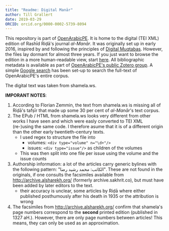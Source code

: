 ```yaml
---
title: "Readme: Digital Manār"
author: Till Grallert
date: 2019-03-29
ORCID: orcid.org/0000-0002-5739-8094
---
```



This repository is part of [OpenArabicPE](https://openarabicpe.github.io). It is home to the digital (TEI XML) edition of Rashīd Riḍā's journal *al-Manār*. It was originally set up in early 2016, inspired by and following the principles of [Digital Muqtabas](https://github.com/tillgrallert/digital-muqtabas). However, the files lay dormant for almost three years. If you just want to browse the edition in a more human-readable view, start [here](https://openarabicpe.github.io/journal_al-manar/tei/oclc_1588981-v_1-i_1.TEIP5.xml). All bibliographic metadata is available as part of [OpenArabicPE's public Zotero group](https://www.zotero.org/groups/904125/openarabicpe/items/). A simple [Google search](https://cse.google.com/cse?cx=012251040084107011117:jof1v_ejndo) has been set-up to search the full-text of OpenArabicPE's entire corpus.

The digital text was taken from shamela.ws.

**IMPORANT NOTES**:

1. According to Florian Zemmin, the text from shamela.ws is missing all of Riḍā's tafṣīr that made up some 30 per cent of *al-Manār*'s text corpus.
2. The EPub / HTML from shamela.ws looks very different from other works I have seen and which were easly converted to TEI XML (re-)using the same code. I therefore asume that it is of a different origin than the other early twentieth-century texts.
    - I used regex to structure the file into
        + volumes: `<div type="volume" n="\d+"/>`
        + issues: `<div type="issue"/>` as children of the volumes
    - This was then split into one file per issue using the volume and the issue counts
3. Authorship information: a lot of the articles carry generic bylines with the following pattern: "الكاتب: محمد رشيد رضا". These are not found in the originals, if one consults the facsimiles available from <http://archive.alsharekh.org/> (formerly archive.sakhrit.co), but must have been added by later editors to the text.
    + their accuracy is unclear, some articles by Riḍā where either published posthumously after his death in 1935 or the attribution is wrong
4. The facsimiles from <http://archive.alsharekh.org/> confirm that shamela's page numbers correspond to the **second** printed edition (published in 1327 aH.). However, there are only page numbers between articles! This means, they can only be used as an approximation.